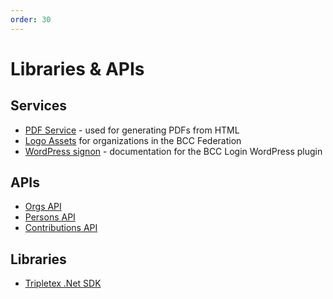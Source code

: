 ```yaml
---
order: 30
---
```


# Libraries & APIs

## Services
* [PDF Service](https://developer.bcc.no/pdf-service) - used for generating PDFs from HTML
* [Logo Assets](https://developer.bcc.no/bcc-design) for organizations in the BCC Federation
* [WordPress signon](https://developer.bcc.no/bcc-wp) - documentation for the BCC Login WordPress plugin

## APIs
* [Orgs API](https://sandbox-api.bcc.no/docs/?urls.primaryName=Orgs%20documentation)
* [Persons API](https://sandbox-api.bcc.no/docs/?urls.primaryName=Persons%20documentation)
* [Contributions API](https://sandbox-api.bcc.no/docs/?urls.primaryName=Contributions%20documentation)

## Libraries
* [Tripletex .Net SDK](https://github.com/bcc-code/tripletex-client-dotnet)
